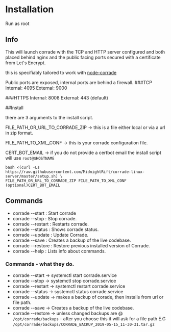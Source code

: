 # Installation

Run as root

## Info

This will launch corrade with the TCP and HTTP server configured and both placed behind nginx and the public facing ports secured with a certificate from Let's Encrypt.

this is specifiably tailored to work with [node-corrade](https://github.com/MidnightRift/node-corrade)

Public ports are exposed, internal ports are behind a firewall.
###TCP
Internal: 4095
External: 9000

###HTTPS
Internal: 8008
External: 443 (default)


##Install

there are 3 arguments to the install script.

FILE_PATH_OR_URL_TO_CORRADE_ZIP -> this is a file either local or via a url in zip format.

FILE_PATH_TO_XML_CONF -> this is your corrade configuration file.

CERT_BOT_EMAIL -> if you do not provide a certbot email the install script will use `root@$HOSTNAME`


```
bash <(curl -Ls https://raw.githubusercontent.com/MidnightRift/corrade-linux-server/master/setup.sh) \
FILE_PATH_OR_URL_TO_CORRADE_ZIP FILE_PATH_TO_XML_CONF (optional)CERT_BOT_EMAIL
```

## Commands 

- corrade --start   : Start corrade
- corrade --stop    : Stop corrade.
- corrade --restart : Restarts corrade.
- corrade --status  : Shows corrade status.
- corrade --update  : Update Corrade.
- corrade --save    : Creates a backup of the live codebase.
- corrade --restore : Restore previous installed version of Corrade.
- corrade --help    : Lists info about commands.






### Commands - what they do.

- corrade --start   -> systemctl start corrade.service
- corrade --stop    -> systemctl stop corrade.service
- corrade --restart -> systemctl restart corrade.service
- corrade --status  -> systemctl status corrade.service
- corrade --update  -> makes a backup of corade, then installs from url or file path.
- corrade --save    -> Creates a backup of the live codebase.
- corrade --restore -> unless changed backups are @ `/opt/corrade/backups` - after you choose this it will ask for a file path E.G `/opt/corrade/backups/CORRADE_BACKUP_2019-05-15_11-30-31.tar.gz`

